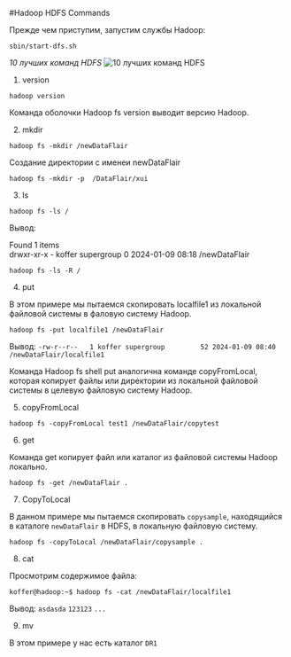 #Hadoop HDFS Commands

Прежде чем приступим, запустим службы Hadoop:

```
sbin/start-dfs.sh
```

_10 лучших команд HDFS_
![10 лучших команд HDFS](https://data-flair.training/blogs/wp-content/uploads/sites/2/2016/06/top-10-hadoop-hdfs-commands.jpg)


1. version

```
hadoop version
```
Команда оболочки Hadoop fs version выводит версию Hadoop.

2. mkdir 

```
hadoop fs -mkdir /newDataFlair
```
Создание директории с именеи newDataFlair

```
hadoop fs -mkdir -p  /DataFlair/xui
```

3. ls

```
hadoop fs -ls /
```
Вывод:

Found 1 items  
drwxr-xr-x   - koffer supergroup          0 2024-01-09 08:18 /newDataFlair  

```
hadoop fs -ls -R /
```

4. put

В этом примере мы пытаемся скопировать localfile1 из локальной файловой системы 
в фаловую систему Hadoop.

```
hadoop fs -put localfile1 /newDataFlair
```
Вывод:
`-rw-r--r--   1 koffer supergroup         52 2024-01-09 08:40 /newDataFlair/localfile1`

Команда Hadoop fs shell put аналогична команде copyFromLocal, которая копирует файлы 
или директории из локальной файловой системы в целевую файловую систему Hadoop.

5. copyFromLocal

```
hadoop fs -copyFromLocal test1 /newDataFlair/copytest
```

6. get

Команда get копирует файл или каталог из файловой системы Hadoop локально.
```
hadoop fs -get /newDataFlair .
```

7. CopyToLocal

В данном примере мы пытаемся скопировать `copysample`, находящийся в каталоге
`newDataFlair` в HDFS, в локальную файловую систему.
```
hadoop fs -copyToLocal /newDataFlair/copysample .
```

8. cat

Просмотрим содержимое файла:
```
koffer@hadoop:~$ hadoop fs -cat /newDataFlair/localfile1
```
Вывод:
`asdasda`
`123123`
`...`

9. mv

В этом примере у нас есть каталог `DR1`




